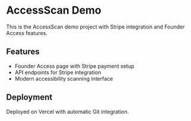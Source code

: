 # AccessScan Demo

This is the AccessScan demo project with Stripe integration and Founder Access features.

## Features
- Founder Access page with Stripe payment setup
- API endpoints for Stripe integration
- Modern accessibility scanning interface

## Deployment
Deployed on Vercel with automatic Git integration.
